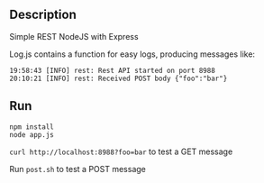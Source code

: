## Description

Simple REST NodeJS with Express

Log.js contains a function for easy logs, producing messages like:

```
19:58:43 [INFO] rest: Rest API started on port 8988
20:10:21 [INFO] rest: Received POST body {"foo":"bar"}
```

## Run

```
npm install
node app.js
```

`curl http://localhost:8988?foo=bar` to test a GET message

Run `post.sh`  to test a POST message

